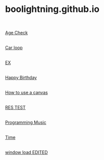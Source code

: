 # boolightning.github.io
<head>
</head>
<body>
<main>

<br>

<a href="https://www.khanacademy.org/computer-programming/age-check-version-24/6160950342238208" target="_blank">Age Check</a> <br> <br>

<a href= "https://boolightning.github.io/JavaScript/loop.html" target="_blank">Car loop</a> <br> <br>
  
<a href= "https://boolightning.github.io/JavaScript/EX.html" target="_blank">EX</a> <br> <br>
  
<a href= "https://boolightning.github.io/JavaScript/HappyBirthday.html" target="_blank">Happy Birthday</a> <br> <br>
  
<a href= "https://www.khanacademy.org/computer-programming/how-to-use-a-canvas/5267248220520448" target="_blank">How to use a canvas</a> <br> <br>
  
<a href= "https://boolightning.github.io/JavaScript/RES_TEST.html" target="_blank">RES TEST</a> <br> <br>
    
<a href= "https://github.com/BooLightning/JavaScript/blob/main/Programming%20Music.mp3" target="_blank">Programming Music</a> <br> <br>

<a href= "https://www.khanacademy.org/computer-programming/time-25/4630715733950464" target="_blank">Time</a> <br> <br>

<a href="https://boolightning.github.io/JavaScript/currenttarget.html" target="_blank">window load EDITED</a> <br> <br>



<!--
new link
https://dm0qx8t0i9gc9.cloudfront.net/thumbnails/video/ao-L6gr/car-explosion-on-an-empty-field-side-view_4yagllv1g_thumbnail-1080_06.png
<a href= "https://www.khanacademy.org/computer-programming/how-to-use-a-canvas/5267248220520448" target="_blank">How to use a canvas</a> <br> <br>
-->

</main>
</body>
